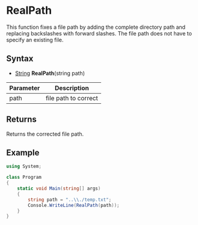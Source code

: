 # RealPath

This function fixes a file path by adding the complete directory path and replacing backslashes with forward slashes. The file path does not have to specify an existing file.

## Syntax
- [String](https://docs.microsoft.com/en-us/dotnet/api/System.String?view=net-5.0) **RealPath**(string path)

| Parameter | Description |
|---|---|
| path | file path to correct |

## Returns
Returns the corrected file path.

## Example

```csharp
using System;

class Program
{
    static void Main(string[] args)
    {
        string path = "..\\./temp.txt";
        Console.WriteLine(RealPath(path));
    }
}
```